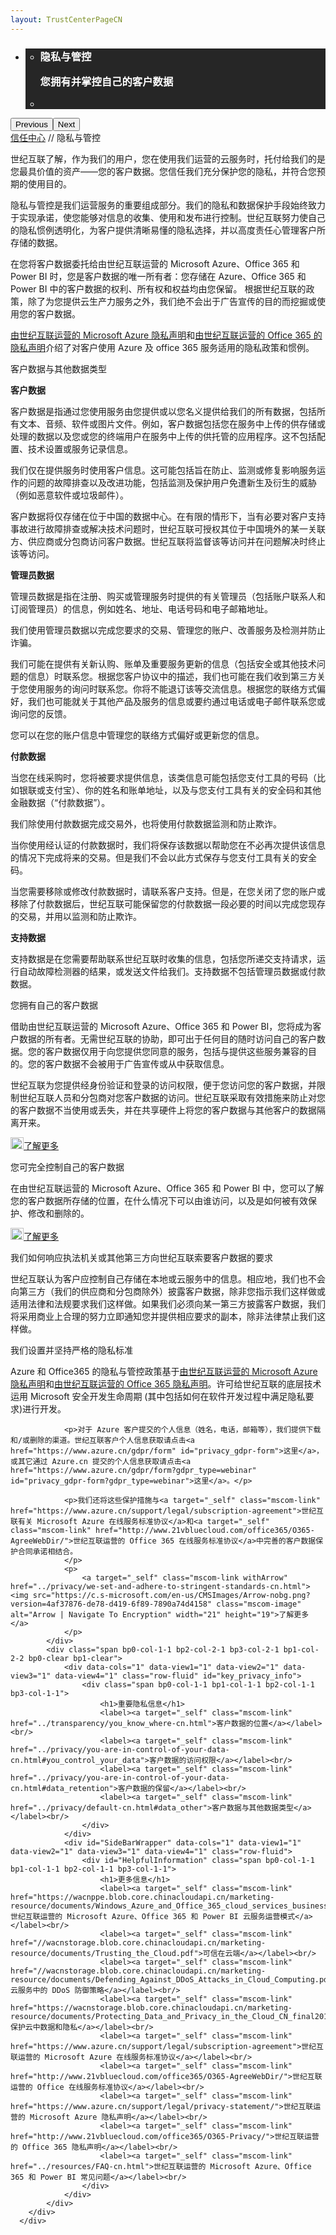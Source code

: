 ```yaml
---
layout: TrustCenterPageCN
---
```

<div class="row-fluid">
   <div class="span">
      <div>
        <div id="HeroWrapper" data-cols="1" data-view1="1" data-view2="1" data-view3="1" data-view4="1" class="row-fluid wider hero grid-container">
            <div class="span bp0-col-1-1 bp1-col-1-1 bp2-col-1-1 bp3-col-1-1">
                <div bi:type="slideshow" class="slideshow slideshow-hero hero" xmlns:bi="urn:schemas-microsoft-com:mscom:bi">
                    <ul bi:type="list" class="slides">
                        <li id="slide-1" bi:index="0" selectBi="">
                            <div class="heroitem light-foreground" bi:type="heroitem">
                                <div class="media" bi:parenttitle="t1">
                                    <a href="" bi:track="False" bi:titleflag="t1" bi:index="0">
                                        <div data-picture="" data-alt="You are in control of your data" data-disable-swap-below="">
                                            <div data-src="../Images/MS-TrustCenter-Privacy-Header.jpg"></div>
                                            <noscript></noscript>
                                        </div>
                                    </a>
                                </div>
                                <div class="text" bi:type="cta">
                                    <div class="text-container">
                                        <div class="box" style="background: rgba(0,0,0,.85); color: #FFFFFF;">
                                            <ul bi:type="list" class="headerCaption subpageHeaderCaption">
                                                <li class="box-title">
                                                    <h3 class="box-title" bi:type="title" bi:title="t1" style="color: #FFFFFF;">隐私与管控
                                                    <p>您拥有并掌控自己的客户数据</p>
                                                    </h3>
                                                </li>
                                                <li class="box-actions box-description"><a target="_self" class="mscom-link" href=""></a></li>
                                            </ul>
                                        </div>
                                    </div>
                                </div>
                            </div>
                        </li>
                    </ul>
                    <div class="navigation international" bi:track="false">
                        <div class="grid-container settop" data-title-text="Go To Slide "></div>
                    </div>
                    <div class="prev-next" bi:track="false"><button class="prev"><span class="icon-left" aria-hidden="true"></span><span class="screen-reader-text">Previous</span></button><button class="next"><span class="icon-right" aria-hidden="true"></span><span class="screen-reader-text">Next</span></button></div>
                    <div id="play-pause" class="play-pause" style="display:none">
                        <div class="pause"><button id="pauseButton" class="pause_button"><span class="icon-pause" aria-hidden="true"></span><span class="screen-reader-text">Pause</span></button></div>
                        <div class="play"><button id="playButton" class="play_button"><span class="icon-play" aria-hidden="true"></span><span class="screen-reader-text">Play</span></button></div>
                    </div>
                </div>
            </div>
        </div>
        <div id="BreadcrumbWrapper" data-cols="1" data-view1="1" data-view2="1" data-view3="1" data-view4="1" class="row-fluid grid-container mscom-grid-container breadcrumbs">
            <div class="span bp0-col-1-1 bp1-col-1-1 bp2-col-1-1 bp3-col-1-1"><a target="_self" class="mscom-link" href="../default-cn.html">信任中心</a> // 隐私与管控
            </div>
        </div>
        <div id="ContentWrapper" data-cols="2" data-view1="1" data-view2="2" data-view3="2" data-view4="2" class="row-fluid subpageBody">
            <div class="span bp0-col-1-1 bp2-col-2-1 bp3-col-2-1 bp1-col-2-2">
                <p>世纪互联了解，作为我们的用户，您在使用我们运营的云服务时，托付给我们的是您最具价值的资产——您的客户数据。您信任我们充分保护您的隐私，并符合您预期的使用目的。</p>
                <p>隐私与管控是我们运营服务的重要组成部分。我们的隐私和数据保护手段始终致力于实现承诺，使您能够对信息的收集、使用和发布进行控制。世纪互联努力使自己的隐私惯例透明化，为客户提供清晰易懂的隐私选择，并以高度责任心管理客户所存储的数据。</p>
                <p>在您将客户数据委托给由世纪互联运营的 Microsoft Azure、Office 365 和 Power BI 时，您是客户数据的唯一所有者：您存储在 Azure、Office 365 和 Power BI 中的客户数据的权利、所有权和权益均由您保留。 根据世纪互联的政策，除了为您提供云生产力服务之外，我们绝不会出于广告宣传的目的而挖掘或使用您的客户数据。</p>
                <p>
                    <a target="_self" class="mscom-link" href="https://www.azure.cn/support/legal/privacy-statement/">由世纪互联运营的 Microsoft Azure 隐私声明</a>和<a target="_self" class="mscom-link" href="http://www.21vbluecloud.com/office365/O365-Privacy/">由世纪互联运营的 Office 365 的隐私声明</a>介绍了对客户使用 Azure 及 office 365 服务适用的隐私政策和惯例。
                </p>
                <!--<ul>
                    <li><a target="_self" class="mscom-link" href="#data_other">客户数据与其他数据类型</a></li>
                    <li><a target="_self" class="mscom-link" href="#you_own_your">您拥有自己的客户数据</a></li>
                    <li><a target="_self" class="mscom-link" href="#you_are_in">您可完全控制自己的客户数据</a></li>
                    <li><a target="_self" class="mscom-link" href="#how_21vianet_responds">我们如何响应执法机关或其他第三方向世纪互联索要客户数据的要求</a></li>
                    <li><a target="_self" class="mscom-link" href="#we_set_and">我们设置并坚持严格的隐私标准</a></li>
                </ul>-->
                <label id="data_other">客户数据与其他数据类型</label>
                <p><strong>客户数据</strong></p>
                <p>客户数据是指通过您使用服务由您提供或以您名义提供给我们的所有数据，包括所有文本、音频、软件或图片文件。例如，客户数据包括您在服务中上传的供存储或处理的数据以及您或您的终端用户在服务中上传的供托管的应用程序。这不包括配置、技术设置或服务记录信息。</p>
                <p>我们仅在提供服务时使用客户信息。这可能包括旨在防止、监测或修复影响服务运作的问题的故障排查以及改进功能，包括监测及保护用户免遭新生及衍生的威胁（例如恶意软件或垃圾邮件）。</p>
                <p>客户数据将仅存储在位于中国的数据中心。在有限的情形下，当有必要对客户支持事故进行故障排查或解决技术问题时，世纪互联可授权其位于中国境外的某一关联方、供应商或分包商访问客户数据。世纪互联将监督该等访问并在问题解决时终止该等访问。</p>
                <p><strong>管理员数据</strong></p>
                <p>管理员数据是指在注册、购买或管理服务时提供的有关管理员（包括账户联系人和订阅管理员）的信息，例如姓名、地址、电话号码和电子邮箱地址。</p>
                <p>我们使用管理员数据以完成您要求的交易、管理您的账户、改善服务及检测并防止诈骗。</p>
                <p>我们可能在提供有关新认购、账单及重要服务更新的信息（包括安全或其他技术问题的信息）时联系您。根据您客户协议中的描述，我们也可能在我们收到第三方关于您使用服务的询问时联系您。你将不能退订该等交流信息。根据您的联络方式偏好，我们也可能就关于其他产品及服务的信息或要约通过电话或电子邮件联系您或询问您的反馈。</p>
                <p>您可以在您的账户信息中管理您的联络方式偏好或更新您的信息。</p>
                <p><strong>付款数据</strong></p>
                <p>当您在线采购时，您将被要求提供信息，该类信息可能包括您支付工具的号码（比如银联或支付宝）、你的姓名和账单地址，以及与您支付工具有关的安全码和其他金融数据（“付款数据”）。</p>
                <p>我们除使用付款数据完成交易外，也将使用付款数据监测和防止欺诈。</p>
                <p>当你使用经认证的付款数据时，我们将保存该数据以帮助您在不必再次提供该信息的情况下完成将来的交易。但是我们不会以此方式保存与您支付工具有关的安全码。</p>
                <p>当您需要移除或修改付款数据时，请联系客户支持。但是，在您关闭了您的账户或移除了付款数据后，世纪互联可能保留您的付款数据一段必要的时间以完成您现存的交易，并用以监测和防止欺诈。</p>
                <p><strong>支持数据</strong></p>
                <p>支持数据是在您需要帮助联系世纪互联时收集的信息，包括您所递交支持请求，运行自动故障检测器的结果，或发送文件给我们。支持数据不包括管理员数据或付款数据。</p>
                <label id="you_own_your">您拥有自己的客户数据</label>
                <p>借助由世纪互联运营的 Microsoft Azure、Office 365 和 Power BI，您将成为客户数据的所有者。无需世纪互联的协助，即可出于任何目的随时访问自己的客户数据。您的客户数据仅用于向您提供您同意的服务，包括与提供这些服务兼容的目的。您的客户数据不会被用于广告宣传或从中获取信息。</p>
                <p>世纪互联为您提供经身份验证和登录的访问权限，便于您访问您的客户数据，并限制世纪互联人员和分包商对您客户数据的访问。世纪互联采取有效措施来防止对您的客户数据不当使用或丢失，并在共享硬件上将您的客户数据与其他客户的数据隔离开来。</p>
                <p><a target="_self" class="mscom-link withArrow" href="../privacy/you-own-your-data-cn.html"><img src="https://c.s-microsoft.com/en-us/CMSImages/Arrow-nobg.png?version=4af37876-de78-d419-6f89-7890a74d4158" class="mscom-image" alt="Arrow | Navigate To Encryption" width="21" height="19">了解更多</a></p>
                <label id="you_are_in">您可完全控制自己的客户数据</label>
                <p>在由世纪互联运营的 Microsoft Azure、Office 365 和 Power BI 中，您可以了解您的客户数据所存储的位置，在什么情况下可以由谁访问，以及是如何被有效保护、修改和删除的。 </p>
                <p><a target="_self" class="mscom-link  withArrow" href="../privacy/you-are-in-control-of-your-data-cn.html"><img src="https://c.s-microsoft.com/en-us/CMSImages/Arrow-nobg.png?version=4af37876-de78-d419-6f89-7890a74d4158" class="mscom-image" alt="Arrow | Navigate To Encryption" width="21" height="19">了解更多</a></p>
                <label id="how_21vianet_responds">我们如何响应执法机关或其他第三方向世纪互联索要客户数据的要求 </label>
                <p>世纪互联认为客户应控制自己存储在本地或云服务中的信息。相应地，我们也不会向第三方（我们的供应商和分包商除外）披露客户数据，除非您指示我们这样做或适用法律和法规要求我们这样做。如果我们必须向某一第三方披露客户数据，我们将采用商业上合理的努力立即通知您并提供相应要求的副本，除非法律禁止我们这样做。</p>
                <label id="we_set_and">我们设置并坚持严格的隐私标准</label>
                <p>Azure 和 Office365 的隐私与管控政策基于<a target="_self" class="mscom-link" href="https://www.azure.cn/support/legal/privacy-statement/">由世纪互联运营的 Microsoft Azure 隐私声明</a>和<a target="_self" class="mscom-link" href="http://www.21vbluecloud.com/office365/O365-Privacy/">由世纪互联运营的 Office 365 隐私声明</a>。许可给世纪互联的底层技术运用 Microsoft 安全开发生命周期 (其中包括如何在软件开发过程中满足隐私要求)进行开发。
                </p>

                <p>对于 Azure 客户提交的个人信息（姓名，电话，邮箱等），我们提供下载和/或删除的渠道。世纪互联客户个人信息获取请点击<a href="https://www.azure.cn/gdpr/form" id="privacy_gdpr-form">这里</a>， 或其它通过 Azure.cn 提交的个人信息获取请点击<a href="https://www.azure.cn/gdpr/form?gdpr_type=webinar" id="privacy_gdpr-form?gdpr_type=webinar">这里</a>。</p>

                <p>我们还将这些保护措施与<a target="_self" class="mscom-link" href="https://www.azure.cn/support/legal/subscription-agreement">世纪互联有关 Microsoft Azure 在线服务标准协议</a>和<a target="_self" class="mscom-link" href="http://www.21vbluecloud.com/office365/O365-AgreeWebDir/">世纪互联运营的 Office 365 在线服务标准协议</a>中完善的客户数据保护合同承诺相结合。
                </p>
                <p>
                    <a target="_self" class="mscom-link withArrow" href="../privacy/we-set-and-adhere-to-stringent-standards-cn.html"><img src="https://c.s-microsoft.com/en-us/CMSImages/Arrow-nobg.png?version=4af37876-de78-d419-6f89-7890a74d4158" class="mscom-image" alt="Arrow | Navigate To Encryption" width="21" height="19">了解更多</a>
                </p>
            </div>
            <div class="span bp0-col-1-1 bp2-col-2-1 bp3-col-2-1 bp1-col-2-2 bp0-clear bp1-clear">
                <div data-cols="1" data-view1="1" data-view2="1" data-view3="1" data-view4="1" class="row-fluid" id="key_privacy_info">
                    <div class="span bp0-col-1-1 bp1-col-1-1 bp2-col-1-1 bp3-col-1-1">
                        <h1>重要隐私信息</h1>
                        <label><a target="_self" class="mscom-link" href="../transparency/you_know_where-cn.html">客户数据的位置</a></label><br/>
                        <label><a target="_self" class="mscom-link" href="../privacy/you-are-in-control-of-your-data-cn.html#you_control_your_data">客户数据的访问权限</a></label><br/>
                        <label><a target="_self" class="mscom-link" href="../privacy/you-are-in-control-of-your-data-cn.html#data_retention">客户数据的保留</a></label><br/>
                        <label><a target="_self" class="mscom-link" href="../privacy/default-cn.html#data_other">客户数据与其他数据类型</a></label><br/>
                    </div>
                </div>
                <div id="SideBarWrapper" data-cols="1" data-view1="1" data-view2="1" data-view3="1" data-view4="1" class="row-fluid">
                    <div id="HelpfulInformation" class="span bp0-col-1-1 bp1-col-1-1 bp2-col-1-1 bp3-col-1-1">
                        <h1>更多信息</h1>
                        <label><a target="_self" class="mscom-link" href="https://wacnppe.blob.core.chinacloudapi.cn/marketing-resource/documents/Windows_Azure_and_Office_365_cloud_services_business_model_operated_by_21Vianet12.pdf">世纪互联运营的 Microsoft Azure、Office 365 和 Power BI 云服务运营模式</a></label><br/>
						<label><a target="_self" class="mscom-link" href="//wacnstorage.blob.core.chinacloudapi.cn/marketing-resource/documents/Trusting_the_Cloud.pdf">可信在云端</a></label><br/>
						<label><a target="_self" class="mscom-link" href="//wacnstorage.blob.core.chinacloudapi.cn/marketing-resource/documents/Defending_Against_DDoS_Attacks_in_Cloud_Computing.pdf">云服务中的 DDoS 防御策略</a></label><br/>
                        <label><a target="_self" class="mscom-link" href="https://wacnstorage.blob.core.chinacloudapi.cn/marketing-resource/documents/Protecting_Data_and_Privacy_in_the_Cloud_CN_final20160125.pdf">保护云中数据和隐私</a></label><br/>
                        <label><a target="_self" class="mscom-link" href="https://www.azure.cn/support/legal/subscription-agreement">世纪互联运营的 Microsoft Azure 在线服务标准协议</a></label><br/>
                        <label><a target="_self" class="mscom-link" href="http://www.21vbluecloud.com/office365/O365-AgreeWebDir/">世纪互联运营的 Office 在线服务标准协议</a></label><br/>
                        <label><a target="_self" class="mscom-link" href="https://www.azure.cn/support/legal/privacy-statement/">世纪互联运营的 Microsoft Azure 隐私声明</a></label><br/>
                        <label><a target="_self" class="mscom-link" href="http://www.21vbluecloud.com/office365/O365-Privacy/">世纪互联运营的 Office 365 隐私声明</a></label><br/>
                        <label><a target="_self" class="mscom-link" href="../resources/FAQ-cn.html">世纪互联运营的 Microsoft Azure、Office 365 和 Power BI 常见问题</a></label><br/>
                    </div>
                </div>
            </div>
        </div>            
      </div> 
   </div>
</div>
<div class="row-fluid" data-view4="1" data-view3="1" data-view2="1" data-view1="1" data-cols="1">
   <div class="span bp0-col-1-1 bp1-col-1-1 bp2-col-1-1 bp3-col-1-1"></div>
</div>
